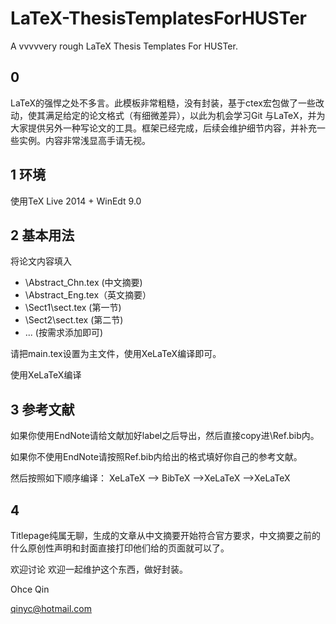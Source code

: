 # LaTeX-ThesisTemplatesForHUSTer
A vvvvvery rough LaTeX Thesis Templates For HUSTer.

0
---
LaTeX的强悍之处不多言。此模板非常粗糙，没有封装，基于ctex宏包做了一些改动，使其满足给定的论文格式（有细微差异），以此为机会学习Git 与LaTeX，并为大家提供另外一种写论文的工具。框架已经完成，后续会维护细节内容，并补充一些实例。内容非常浅显高手请无视。

1 环境
---
使用TeX Live 2014 + WinEdt 9.0

2 基本用法
---
将论文内容填入

* \Abstract_Chn.tex (中文摘要)
* \Abstract_Eng.tex（英文摘要）
* \Sect1\sect.tex (第一节)
* \Sect2\sect.tex (第二节)
*  ... (按需求添加即可)

请把main.tex设置为主文件，使用XeLaTeX编译即可。

使用XeLaTeX编译

3 参考文献
---
如果你使用EndNote请给文献加好label之后导出，然后直接copy进\Ref.bib内。

如果你不使用EndNote请按照Ref.bib内给出的格式填好你自己的参考文献。

然后按照如下顺序编译：
XeLaTeX --> BibTeX -->XeLaTeX -->XeLaTeX

4 
--- 
Titlepage纯属无聊，生成的文章从中文摘要开始符合官方要求，中文摘要之前的什么原创性声明和封面直接打印他们给的页面就可以了。

欢迎讨论
欢迎一起维护这个东西，做好封装。

Ohce Qin

qinyc@hotmail.com